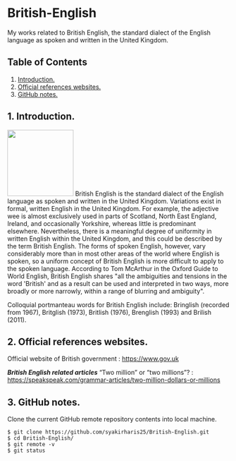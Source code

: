# British-English
My works related to British English, the standard dialect of the English language as spoken and written in the United Kingdom.

## Table of Contents
1. [Introduction.](#introduction)
2. [Official references websites.](#references)
3. [GitHub notes.](#github)

<a name="introduction"></a>
## 1. Introduction.
<img src="express.png" height="150"> 
British English is the standard dialect of the English language as spoken and written in the United Kingdom. Variations exist in formal, written English in the United Kingdom. For example, the adjective wee is almost exclusively used in parts of Scotland, North East England, Ireland, and occasionally Yorkshire, whereas little is predominant elsewhere. Nevertheless, there is a meaningful degree of uniformity in written English within the United Kingdom, and this could be described by the term British English. The forms of spoken English, however, vary considerably more than in most other areas of the world where English is spoken, so a uniform concept of British English is more difficult to apply to the spoken language. According to Tom McArthur in the Oxford Guide to World English, British English shares "all the ambiguities and tensions in the word 'British' and as a result can be used and interpreted in two ways, more broadly or more narrowly, within a range of blurring and ambiguity".

Colloquial portmanteau words for British English include: Bringlish (recorded from 1967), Britglish (1973), Britlish (1976), Brenglish (1993) and Brilish (2011).

<a name="references"></a>
## 2. Official references websites. <br />
Official website of British government : https://www.gov.uk <br />

**_British English related articles_**
“Two million” or “two millions”? : https://speakspeak.com/grammar-articles/two-million-dollars-or-millions <br />

<a name="github"></a>
## 3. GitHub notes.
Clone the current GitHub remote repository contents into local machine.
```
$ git clone https://github.com/syakirharis25/British-English.git
$ cd British-English/
$ git remote -v
$ git status
